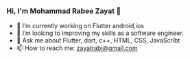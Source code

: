 ### Hi, I'm Mohammad Rabee Zayat 👋

- 🔭 I’m currently working on Flutter android,ios
- 👯 I’m looking to improving my skills as a software engineer.
- 💬 Ask me about Flutter, dart, c++, HTML, CSS, JavaScribt
- 📫 How to reach me: zayatrabi@gmail.com

<!--
**Rabi3-za/Rabi3-za** is a ✨ _special_ ✨ repository because its `README.md` (this file) appears on your GitHub profile.

Here are some ideas to get you started:

- 🔭 I’m currently working on ...
- 🌱 I’m currently learning ...
- 👯 I’m looking to collaborate on ...
- 🤔 I’m looking for help with ...
- 💬 Ask me about ...
- 📫 How to reach me: ...
- 😄 Pronouns: ...
- ⚡ Fun fact: ...
-->
